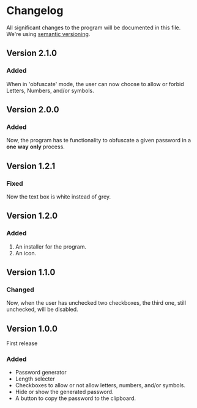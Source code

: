 # Changelog

All significant changes to the program will be documented in this file.  
We're using [semantic versioning](http://semver.org/).

## Version 2.1.0

### Added

When in 'obfuscate' mode, the user can now choose to allow or forbid Letters, Numbers, and/or symbols.

## Version 2.0.0

### Added

Now, the program has te functionality to obfuscate a given password in a **one** **way** **only** process.

## Version 1.2.1

### Fixed

Now the text box is white instead of grey.

## Version 1.2.0

### Added

1. An installer for the program.
2. An icon.

## Version 1.1.0

### Changed

Now, when the user has unchecked two checkboxes, the third one, still unchecked, will be disabled.

## Version 1.0.0

First release

### Added

* Password generator
* Length selecter
* Checkboxes to allow or not allow letters, numbers, and/or symbols.
* Hide or show the generated password.
* A button to copy the password to the clipboard.
